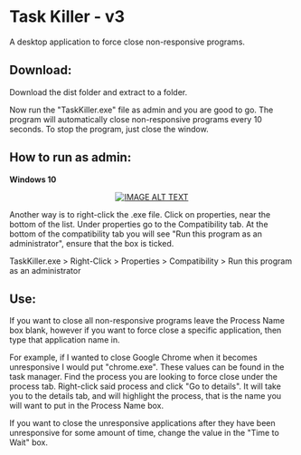 # Task Killer - v3

A desktop application to force close non-responsive programs.


## Download:

Download the dist folder and extract to a folder.

Now run the "TaskKiller.exe" file as admin and you are good to go.
The program will automatically close non-responsive programs every 10 seconds.
To stop the program, just close the window.


## How to run as admin:
**Windows 10**
<div align="center">
  <a href="https://www.youtube.com/watch?v=CwxVFUXhUqE"><img src="https://img.youtube.com/vi/CwxVFUXhUqE/0.jpg" alt="IMAGE ALT TEXT"></a>
</div>

Another way is to right-click the .exe file.  Click on properties, near the bottom of the list.
Under properties go to the Compatibility tab.  At the bottom of the compatibility tab you will see "Run this program as an administrator", ensure that the box is ticked.

TaskKiller.exe > Right-Click > Properties > Compatibility > Run this program as an administrator


## Use:

If you want to close all non-responsive programs leave the Process Name box blank, however if you want to force close a specific application, then type that application name in.

For example, if I wanted to close Google Chrome when it becomes unresponsive I would put "chrome.exe".  These values can be found in the task manager.  Find the process you are looking to force close under the process tab.  Right-click said process and click "Go to details".  It will take you to the details tab, and will highlight the process, that is the name you will want to put in the Process Name box.

If you want to close the unresponsive applications after they have been unresponsive for some amount of time, change the value in the "Time to Wait" box.
